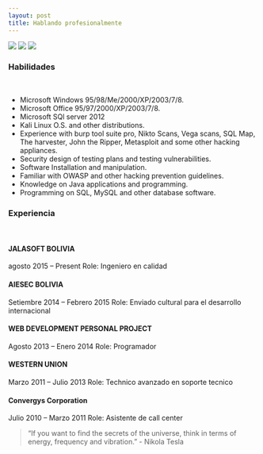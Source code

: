 ```yaml
---
layout: post
title: Hablando profesionalmente
---
```


<div class="img_row">
<img class="col one" src="/-folio/img/White.jpg">
<img class="col one" src="/-folio/img/KenSinging.jpg">
<img class="col one" src="/-folio/img/White.jpg">
</div>

<h3> Habilidades </h3> <Br>
<ul>
<li>Microsoft Windows 95/98/Me/2000/XP/2003/7/8.</li>
<li>Microsoft Office 95/97/2000/XP/2003/7/8.</li>
<li>Microsoft SQl server 2012</li>
<li>Kali Linux O.S. and other distributions.</li> 
<li>Experience with burp tool suite pro, Nikto Scans, Vega scans, SQL Map, The harvester, John the Ripper,  Metasploit and some other hacking appliances.</li>
<li>Security design of testing plans and testing vulnerabilities.</li>
<li>Software Installation and manipulation.</li>
<li>Familiar with OWASP and other hacking prevention guidelines.</li>
<li>Knowledge on Java applications and programming.</li>
<li>Programming on SQL, MySQL and other database software.</li>
</ul>

<h3>Experiencia </h3><Br>

<h4>JALASOFT BOLIVIA </h4>
agosto 2015 – Present  
Role: Ingeniero en calidad

<h4>AIESEC BOLIVIA</h4>
Setiembre 2014 – Febrero 2015 
Role: Enviado cultural para el desarrollo internacional

<h4>WEB DEVELOPMENT PERSONAL PROJECT</h4>
Agosto 2013 – Enero 2014
Role: Programador

<h4>WESTERN UNION</h4>
Marzo 2011 – Julio 2013
Role: Technico avanzado en soporte tecnico


<h4>Convergys Corporation</h4>
Julio 2010 – Marzo 2011
Role: Asistente de call center


<blockquote>
“If you want to find the secrets of the universe, think in terms of energy, frequency and vibration.” - Nikola Tesla
</blockquote>
